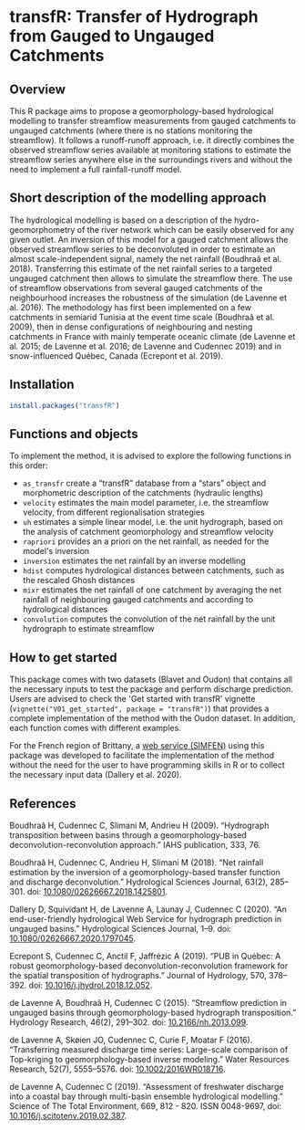 # transfR: Transfer of Hydrograph from Gauged to Ungauged Catchments


## Overview

This R package aims to propose a geomorphology-based hydrological modelling to transfer streamflow measurements from gauged catchments to ungauged catchments (where there is no stations monitoring the streamflow). It follows a runoff-runoff approach, i.e. it directly combines the observed streamflow series available at monitoring stations to estimate the streamflow series anywhere else in the surroundings rivers and without the need to implement a full rainfall-runoff model. 

## Short description of the modelling approach

The hydrological modelling is based on a description of the hydro-geomorphometry of the river network which can be easily observed for any given outlet. An inversion of this model for a gauged catchment allows the observed streamflow series to be deconvoluted in order to estimate an almost scale-independent signal, namely the net rainfall (Boudhraâ et al. 2018). Transferring this estimate of the net rainfall series to a targeted ungauged catchment then allows to simulate the streamflow there. The use of streamflow observations from several gauged catchments of the neighbourhood increases the robustness of the simulation (de Lavenne et al. 2016). The methodology has first been implemented on a few catchments in semiarid Tunisia at the event time scale (Boudhraâ et al. 2009), then in dense configurations of neighbouring and nesting catchments in France with mainly temperate oceanic climate (de Lavenne et al. 2015; de Lavenne et al. 2016; de Lavenne and Cudennec 2019) and in snow-influenced Québec, Canada (Ecrepont et al. 2019).

## Installation

``` r
install.packages("transfR")
```

## Functions and objects

To implement the method, it is advised to explore the following functions in this order:

- `as_transfr` create a “transfR” database from a “stars” object and morphometric description of the catchments (hydraulic lengths)
- `velocity` estimates the main model parameter, i.e. the streamflow velocity, from different regionalisation strategies
- `uh` estimates a simple linear model, i.e. the unit hydrograph, based on the analysis of catchment geomorphology and streamflow velocity
- `rapriori` provides an a priori on the net rainfall, as needed for the model's inversion
- `inversion` estimates the net rainfall by an inverse modelling
- `hdist` computes hydrological distances between catchments, such as the rescaled Ghosh distances
- `mixr` estimates the net rainfall of one catchment by averaging the net rainfall of neighbouring gauged catchments and according to hydrological distances
- `convolution` computes the convolution of the net rainfall by the unit hydrograph to estimate streamflow

## How to get started

This package comes with two datasets (Blavet and Oudon) that contains all the necessary inputs to test the package and perform discharge prediction. Users are advised to check the 'Get started with transfR' vignette (`vignette("V01_get_started", package = "transfR")`) that provides a complete implementation of the method with the Oudon dataset. In addition, each function comes with different examples.

For the French region of Brittany, a [web service (SIMFEN)](https://geosas.fr/simfen/) using this package was developed to facilitate the implementation of the method without the need for the user to have programming skills in R or to collect the necessary input data (Dallery et al. 2020).

## References

Boudhraâ H, Cudennec C, Slimani M, Andrieu H (2009). “Hydrograph transposition between basins through a geomorphology-based deconvolution-reconvolution approach.” IAHS publication, 333, 76.

Boudhraâ H, Cudennec C, Andrieu H, Slimani M (2018). “Net rainfall estimation by the inversion of a geomorphology-based transfer function and discharge deconvolution.” Hydrological Sciences Journal, 63(2), 285–301. doi: [10.1080/02626667.2018.1425801](https://doi.org/10.1080/02626667.2018.1425801).

Dallery D, Squividant H, de Lavenne A, Launay J, Cudennec C (2020). “An end-user-friendly hydrological Web Service for hydrograph prediction in ungauged basins.” Hydrological Sciences Journal, 1–9. doi: [10.1080/02626667.2020.1797045](https://doi.org/10.1080/02626667.2020.1797045).

Ecrepont S, Cudennec C, Anctil F, Jaffrézic A (2019). “PUB in Québec: A robust geomorphology-based deconvolution-reconvolution framework for the spatial transposition of hydrographs.” Journal of Hydrology, 570, 378–392. doi: [10.1016/j.jhydrol.2018.12.052](https://doi.org/10.1016/j.jhydrol.2018.12.052).

de Lavenne A, Boudhraâ H, Cudennec C (2015). “Streamflow prediction in ungauged basins through geomorphology-based hydrograph transposition.” Hydrology Research, 46(2), 291–302. doi: [10.2166/nh.2013.099](https://doi.org/10.2166/nh.2013.099).

de Lavenne A, Skøien JO, Cudennec C, Curie F, Moatar F (2016). “Transferring measured discharge time series: Large-scale comparison of Top-kriging to geomorphology-based inverse modeling.” Water Resources Research, 52(7), 5555–5576. doi: [10.1002/2016WR018716](https://doi.org/10.1002/2016WR018716).

de Lavenne A, Cudennec C (2019). “Assessment of freshwater discharge into a coastal bay through multi-basin ensemble hydrological modelling.” Science of The Total Environment, 669, 812 - 820. ISSN 0048-9697, doi: [10.1016/j.scitotenv.2019.02.387](https://doi.org/10.1016/j.scitotenv.2019.02.387).

